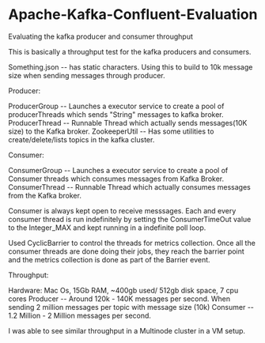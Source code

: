 # Apache-Kafka-Confluent-Evaluation
Evaluating the kafka producer and consumer throughput

This is basically a throughput test for the kafka producers and consumers.

Something.json -- has static characters. Using this to build to 10k message size when sending messages through producer.

Producer:

ProducerGroup -- Launches a executor service to create a pool of producerThreads which sends "String" messages to kafka broker.
ProducerThread -- Runnable Thread which actually sends messages(10K size) to the Kafka broker.
ZookeeperUtil -- Has some utilities to create/delete/lists topics in the kafka cluster.

Consumer:

ConsumerGroup -- Launches a executor service to create a pool of Consumer threads which consumes messages from Kafka Broker.
ConsumerThread -- Runnable Thread which actually consumes messages from the Kafka broker.

Consumer is always kept open to receive messsages. Each and every consumer thread is run indefinitely by setting the ConsumerTimeOut value to the Integer_MAX and kept running in a indefinite poll loop. 

Used CyclicBarrier to control the threads for metrics collection. Once all the consumer threads are done doing their jobs, they reach the barrier point and the metrics collection is done as part of the Barrier event.

Throughput:

Hardware: Mac Os, 15Gb RAM, ~400gb used/ 512gb disk space, 7 cpu cores
Producer -- Around 120k - 140K messages per second. When sending 2 million messages per topic with message size (10k)
Consumer -- 1.2 Million - 2 Million messages per second.

I was able to see similar throughput in a Multinode cluster in a VM setup.
